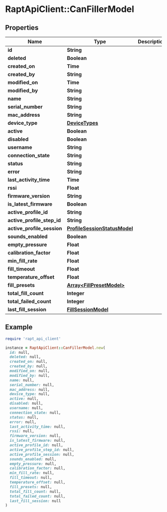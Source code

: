 # RaptApiClient::CanFillerModel

## Properties

| Name | Type | Description | Notes |
| ---- | ---- | ----------- | ----- |
| **id** | **String** |  | [optional] |
| **deleted** | **Boolean** |  | [optional] |
| **created_on** | **Time** |  | [optional] |
| **created_by** | **String** |  | [optional] |
| **modified_on** | **Time** |  | [optional] |
| **modified_by** | **String** |  | [optional] |
| **name** | **String** |  |  |
| **serial_number** | **String** |  | [optional] |
| **mac_address** | **String** |  |  |
| **device_type** | [**DeviceTypes**](DeviceTypes.md) |  |  |
| **active** | **Boolean** |  | [optional] |
| **disabled** | **Boolean** |  | [optional] |
| **username** | **String** |  | [optional] |
| **connection_state** | **String** |  | [optional] |
| **status** | **String** |  | [optional] |
| **error** | **String** |  | [optional] |
| **last_activity_time** | **Time** |  | [optional] |
| **rssi** | **Float** |  | [optional] |
| **firmware_version** | **String** |  | [optional] |
| **is_latest_firmware** | **Boolean** |  | [optional] |
| **active_profile_id** | **String** |  | [optional] |
| **active_profile_step_id** | **String** |  | [optional] |
| **active_profile_session** | [**ProfileSessionStatusModel**](ProfileSessionStatusModel.md) |  | [optional] |
| **sounds_enabled** | **Boolean** |  | [optional] |
| **empty_pressure** | **Float** |  | [optional] |
| **calibration_factor** | **Float** |  | [optional] |
| **min_fill_rate** | **Float** |  | [optional] |
| **fill_timeout** | **Float** |  | [optional] |
| **temperature_offset** | **Float** |  | [optional] |
| **fill_presets** | [**Array&lt;FillPresetModel&gt;**](FillPresetModel.md) |  | [optional] |
| **total_fill_count** | **Integer** |  | [optional] |
| **total_failed_count** | **Integer** |  | [optional] |
| **last_fill_session** | [**FillSessionModel**](FillSessionModel.md) |  | [optional] |

## Example

```ruby
require 'rapt_api_client'

instance = RaptApiClient::CanFillerModel.new(
  id: null,
  deleted: null,
  created_on: null,
  created_by: null,
  modified_on: null,
  modified_by: null,
  name: null,
  serial_number: null,
  mac_address: null,
  device_type: null,
  active: null,
  disabled: null,
  username: null,
  connection_state: null,
  status: null,
  error: null,
  last_activity_time: null,
  rssi: null,
  firmware_version: null,
  is_latest_firmware: null,
  active_profile_id: null,
  active_profile_step_id: null,
  active_profile_session: null,
  sounds_enabled: null,
  empty_pressure: null,
  calibration_factor: null,
  min_fill_rate: null,
  fill_timeout: null,
  temperature_offset: null,
  fill_presets: null,
  total_fill_count: null,
  total_failed_count: null,
  last_fill_session: null
)
```

